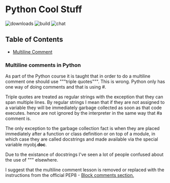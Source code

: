 # **Python Cool Stuff**

![downloads](https://img.shields.io/github/downloads/atom/atom/total.svg)
![build](https://img.shields.io/appveyor/ci/:user/:repo.svg)
![chat](https://img.shields.io/discord/:serverId.svg)

## Table of Contents

- [Multiline Comment](https://github.com/garbagego/python/blob/master/pydoc/README.md#multiline-comments-in-python)

### Multiline comments in Python

As part of the Python course it is taught that in order to do a multiline comment one should use """triple quotes""". This is wrong. Python only has one way of doing comments and that is using #.

Triple quotes are treated as regular strings with the exception that they can span multiple lines. By regular strings I mean that if they are not assigned to a variable they will be immediately garbage collected as soon as that code executes. hence are not ignored by the interpreter in the same way that #a comment is.

The only exception to the garbage collection fact is when they are placed immediately after a function or class definition or on top of a module, in which case they are called docstrings and made available via the special variable myobj.__doc__.

Due to the existance of docstrings I've seen a lot of people confused about the use of """ elsewhere.

I suggest that the multiline comment lesson is removed or replaced with the instructions from the official PEP8 - [Block comments section.](http://www.python.org/dev/peps/pep-0008/#block-comments)
